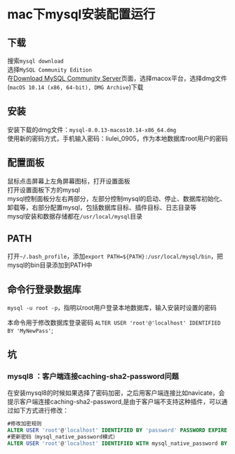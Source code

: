 
# mac下mysql安装配置运行

## 下载

搜索`mysql download`  
选择`MySQL Community Edition`  
在[Download MySQL Community Server][1]页面，选择macox平台，选择dmg文件(`macOS 10.14 (x86, 64-bit), DMG Archive`)下载  

## 安装

安装下载的dmg文件：`mysql-8.0.13-macos10.14-x86_64.dmg`  
使用新的密码方式，手机输入密码：liulei_0905，作为本地数据库root用户的密码  


## 配置面板

鼠标点击屏幕上左角屏幕图标，打开设置面板  
打开设置面板下方的mysql  
mysql控制面板分左右两部分，左部分控制mysql的启动、停止、数据库初始化、卸载等，右部分配置mysql，包括数据库目标、插件目标、日志目录等  
mysql安装和数据存储都在`/usr/local/mysql`目录  


## PATH

打开`~/.bash_profile`，添加`export PATH=${PATH}:/usr/local/mysql/bin`，把mysql的bin目录添加到PATH中  


## 命令行登录数据库

`mysql -u root -p`，指明以root用户登录本地数据库，输入安装时设置的密码  

本命令用于修改数据库登录密码
`ALTER USER 'root'@'localhost' IDENTIFIED BY 'MyNewPass'`;


## 坑

### mysql8 ：客户端连接caching-sha2-password问题
在安装mysql8的时候如果选择了密码加密，之后用客户端连接比如navicate，会提示客户端连接caching-sha2-password,是由于客户端不支持这种插件，可以通过如下方式进行修改：  
```sql
#修改加密规则  
ALTER USER 'root'@'localhost' IDENTIFIED BY 'password' PASSWORD EXPIRE NEVER; 
#更新密码（mysql_native_password模式）    
ALTER USER 'root'@'localhost' IDENTIFIED WITH mysql_native_password BY '{NewPassword}';
```


[1]: https://dev.mysql.com/downloads/mysql/